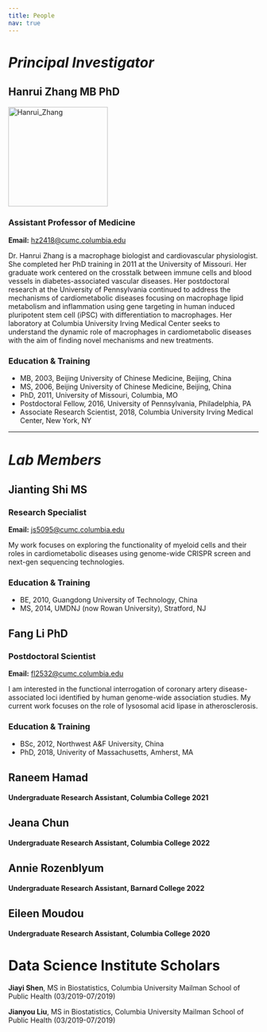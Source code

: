 ```yaml
---
title: People
nav: true
---
```


# _**Principal Investigator**_

## Hanrui Zhang MB PhD
<div> 
  <img src="{{ '/images/Hanrui_Zhang_3.jpg' | absolute_url }}" alt="Hanrui_Zhang" width="200">
</div>  

### Assistant Professor of Medicine 
**Email:** hz2418@cumc.columbia.edu

Dr. Hanrui Zhang is a macrophage biologist and cardiovascular physiologist. She completed her PhD training in 2011 at the University of Missouri. Her graduate work centered on the crosstalk between immune cells and blood vessels in diabetes-associated vascular diseases. Her postdoctoral research at the University of Pennsylvania continued to address the mechanisms of cardiometabolic diseases focusing on macrophage lipid metabolism and inflammation using gene targeting in human induced pluripotent stem cell (iPSC) with differentiation to macrophages. Her laboratory at Columbia University Irving Medical Center seeks to understand the dynamic role of macrophages in cardiometabolic diseases with the aim of finding novel mechanisms and new treatments.


### Education & Training
- MB, 2003, Beijing University of Chinese Medicine, Beijing, China
- MS, 2006, Beijing University of Chinese Medicine, Beijing, China
- PhD, 2011, University of Missouri, Columbia, MO
- Postdoctoral Fellow, 2016, University of Pennsylvania, Philadelphia, PA
- Associate Research Scientist, 2018, Columbia University Irving Medical Center, New York, NY   


------

# _**Lab Members**_

## Jianting Shi MS 
### Research Specialist
**Email:** js5095@cumc.columbia.edu

My work focuses on exploring the functionality of myeloid cells and their roles in cardiometabolic diseases using genome-wide CRISPR screen and next-gen sequencing technologies.

### Education & Training
- BE, 2010, Guangdong University of Technology, China
- MS, 2014, UMDNJ (now Rowan University), Stratford, NJ

## Fang Li PhD
### Postdoctoral Scientist
**Email:** fl2532@cumc.columbia.edu

I am interested in the functional interrogation of coronary artery disease-associated loci identified by human genome-wide association studies. My current work focuses on the role of lysosomal acid lipase in atherosclerosis.

### Education & Training
- BSc, 2012, Northwest A&F University, China
- PhD, 2018, Univerity of Massachusetts, Amherst, MA

## Raneem Hamad
#### Undergraduate Research Assistant, Columbia College 2021

## Jeana Chun
#### Undergraduate Research Assistant, Columbia College 2022

## Annie Rozenblyum
#### Undergraduate Research Assistant, Barnard College 2022

## Eileen Moudou
#### Undergraduate Research Assistant, Columbia College 2020

# Data Science Institute Scholars
**Jiayi Shen**, MS in Biostatistics, Columbia University Mailman School of Public Health (03/2019-07/2019)

**Jianyou Liu**, MS in Biostatistics, Columbia University Mailman School of Public Health (03/2019-07/2019)







